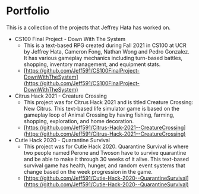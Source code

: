 # Portfolio
This is a collection of the projects that Jeffrey Hata has worked on.
  - CS100 Final Project - Down With The System
    - This is a text-based RPG created during Fall 2021 in CS100 at UCR by Jeffrey Hata, Cameron Fong, Nathan Wong and Pedro Gonzalez. It has various gameplay mechanics including turn-based battles, shopping, inventory management, and equipment stats.
    - [https://github.com/Jeff591/CS100FinalProject-DownWithTheSystem](https://github.com/Jeff591/CS100FinalProject-DownWithTheSystem)
  - Citrus Hack 2021 - Creature Crossing
    - This project was for Citrus Hack 2021 and is titled Creature Crossing: New Citrus. This text-based life simulator game is based on the gameplay loop of Animal Crossing by having fishing, farming, shopping, exploration, and home decoration.
    - [https://github.com/Jeff591/Citrus-Hack-2021--CreatureCrossing](https://github.com/Jeff591/Citrus-Hack-2021--CreatureCrossing)
  - Cutie Hack 2020 - Quarantine Survival
    - This project was for Cutie Hack 2020. Quarantine Survival is where two people named Perone and Twoson have to survive quarantine and be able to make it through 30 weeks of it alive. This text-based survival game has health, hunger, and random event systems that change based on the week progression in the game.
    - [https://github.com/Jeff591/Cutie-Hack-2020--QuarantineSurvival](https://github.com/Jeff591/Cutie-Hack-2020--QuarantineSurvival)
      
